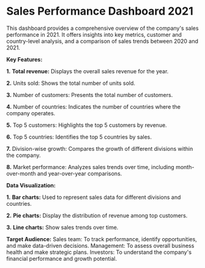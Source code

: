 # Sales Performance Dashboard 2021

This dashboard provides a comprehensive overview of the company's sales performance in 2021. It offers insights into key metrics, customer and country-level analysis, and a comparison of sales trends between 2020 and 2021.

**Key Features:**

**1.** **Total revenue:** Displays the overall sales revenue for the year.

**2.** Units sold: Shows the total number of units sold.

**3.** Number of customers: Presents the total number of customers.

**4.** Number of countries: Indicates the number of countries where the company operates.

**5.** Top 5 customers: Highlights the top 5 customers by revenue.

**6.** Top 5 countries: Identifies the top 5 countries by sales.

**7.** Division-wise growth: Compares the growth of different divisions within the company.

**8.** Market performance: Analyzes sales trends over time, including month-over-month and year-over-year comparisons.

**Data Visualization:**

**1.** **Bar charts:** Used to represent sales data for different divisions and countries.

**2.** **Pie charts:** Display the distribution of revenue among top customers.

**3.** **Line charts:** Show sales trends over time.

**Target Audience:**
Sales team: To track performance, identify opportunities, and make data-driven decisions.
Management: To assess overall business health and make strategic plans.
Investors: To understand the company's financial performance and growth potential.
